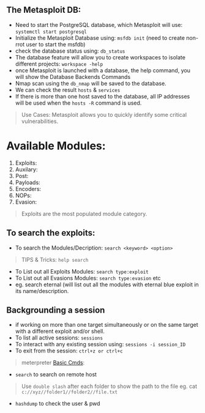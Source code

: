 ## The Metasploit DB:
- Need to start the PostgreSQL database, which Metasploit will use: `systemctl start postgresql`
- Initialize the Metasploit Database using: `msfdb init` (need to create non-rrot user to start the msfdb)
- check the database status using: `db_status`
- The database feature will allow you to create workspaces to isolate different projects: `workspace -help`
- once Metasploit is launched with a database, the help command, you will show the Database Backends Commands
- Nmap scan using the `db_nmap` will be saved to the database.
- We can check the result `hosts` & `services`
- If there is more than one host saved to the database, all IP addresses will be used when the `hosts -R` command is used.

> Use Cases: Metasploit allows you to quickly identify some critical vulnerabilities.

# Available Modules:
1. Exploits:
2. Auxilary:
3. Post:
4. Payloads:
5. Encoders:
6. NOPs:
7. Evasion:


> Exploits are the most populated module category.

## To search the exploits:
- To search the Modules/Decription: `search <keyword> <option>`
> TIPS & Tricks: `help search`
- To List out all Exploits Modules: `search type:exploit`
- To List out all Evasions Modules: `search type:evasion` etc
- eg. search eternal (will list out all the modules with eternal blue exploit in its name/description.

## Backgrounding a session
- if working on more than one target simultaneously or on the same target with a different exploit and/or shell.
- To list all active sessions: `sessions`
- To interact with any existing session using: `sessions -i session_ID`
- To exit from the session: `ctrl+z or ctrl+c`

> meterpreter [Basic Cmds](https://www.offsec.com/metasploit-unleashed/meterpreter-basics/):
- `search` to search on remote host
> Use `double slash` after each folder to show the path to the file eg. cat `c://xyz//folder1//folder2//file.txt`
- `hashdump` to check the user & pwd
